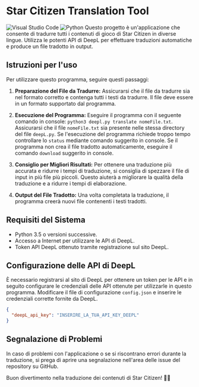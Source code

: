 # Star Citizen Translation Tool
![Visual Studio Code](https://img.shields.io/badge/Visual%20Studio%20Code-0078d7.svg?plastic&logo=visual-studio-code&logoColor=white) ![Python](https://img.shields.io/badge/python_3.9-3670A0?style=flat&logo=python&logoColor=ffffff)
Questo progetto è un'applicazione che consente di tradurre tutti i contenuti di gioco di Star Citizen in diverse lingue. Utilizza le potenti API di DeepL per effettuare traduzioni automatiche e produce un file tradotto in output.

## Istruzioni per l'uso

Per utilizzare questo programma, seguire questi passaggi:

1. **Preparazione del File da Tradurre:**
   Assicurarsi che il file da tradurre sia nel formato corretto e contenga tutti i testi da tradurre. Il file deve essere in un formato supportato dal programma.

2. **Esecuzione del Programma:**
   Eseguire il programma con il seguente comando in console: `python3 deepl.py translate nomeFile.txt`. Assicurarsi che il file `nomeFile.txt` sia presente nelle stessa directory del file `deepL.py`.
   Se l'esecuzione del programma richiede troppo tempo controllare lo `status` mediante comando suggerito in console.
   Se il programma non crea il file tradotto automaticamente, eseguire il comando `download` suggerito in console.

3. **Consiglio per Migliori Risultati:**
Per ottenere una traduzione più accurata e ridurre i tempi di traduzione, si consiglia di spezzare il file di input in più file più piccoli. Questo aiuterà a migliorare la qualità della traduzione e a ridurre i tempi di elaborazione.

4. **Output del File Tradotto:**
Una volta completata la traduzione, il programma creerà nuovi file contenenti i testi tradotti.

## Requisiti del Sistema

- Python 3.5 o versioni successive.
- Accesso a Internet per utilizzare le API di DeepL.
- Token API DeepL ottenuto tramite registrazione sul sito DeepL.

## Configurazione delle API di DeepL
È necessario registrarsi al sito di DeepL per ottenere un token per le API e in seguito configurare le credenziali delle API ottenute per utilizzarle in questo programma. Modificare il file di configurazione `config.json` e inserire le credenziali corrette fornite da DeepL.

```json
{
  "deepL_api_key": "INSERIRE_LA_TUA_API_KEY_DEEPL"
}
```

## Segnalazione di Problemi
In caso di problemi con l'applicazione o se si riscontrano errori durante la traduzione, si prega di aprire una segnalazione nell'area delle issue del repository su GitHub.

Buon divertimento nella traduzione dei contenuti di Star Citizen! 🚀✨
